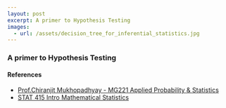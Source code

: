 ```yaml
---
layout: post
excerpt: A primer to Hypothesis Testing
images:
  - url: /assets/decision_tree_for_inferential_statistics.jpg
---
```


### A primer to Hypothesis Testing

#### References

* [Prof.Chiranjit Mukhopadhyay - MG221 Applied Probability & Statistics](http://www.mgmt.iisc.ac.in/CM/MG221/index.html)
* [STAT 415 Intro Mathematical Statistics](https://newonlinecourses.science.psu.edu/stat414/node/213/)
